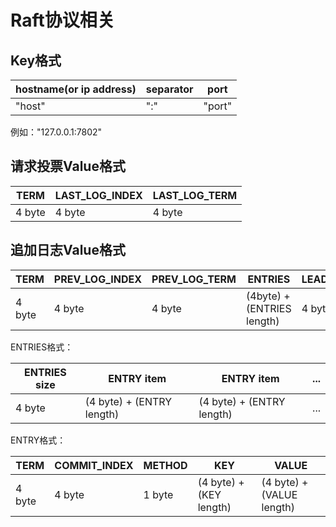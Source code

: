 # Raft协议相关

## Key格式

| hostname(or ip address) | separator | port   |
|-------------------------|-----------|--------|
| "host"                  | ":"       | "port" |

例如："127.0.0.1:7802"

## 请求投票Value格式

| TERM    | LAST_LOG_INDEX | LAST_LOG_TERM |
|---------|----------------|---------------|
| 4 byte  | 4 byte         | 4 byte        |

## 追加日志Value格式

| TERM   | PREV_LOG_INDEX | PREV_LOG_TERM | ENTRIES                    | LEADER_COMMIT |
|--------|----------------|---------------|----------------------------|---------------|
| 4 byte | 4 byte         | 4 byte        | (4byte) + (ENTRIES length) | 4 byte        |

ENTRIES格式：

| ENTRIES size | ENTRY item                | ENTRY item                | ... |
|--------------|---------------------------|---------------------------|-----|
| 4 byte       | (4 byte) + (ENTRY length) | (4 byte) + (ENTRY length) | ... |

ENTRY格式：

| TERM   | COMMIT_INDEX | METHOD | KEY                     | VALUE                     |
|--------|--------------|--------|-------------------------|---------------------------|
| 4 byte | 4 byte       | 1 byte | (4 byte) + (KEY length) | (4 byte) + (VALUE length) |



